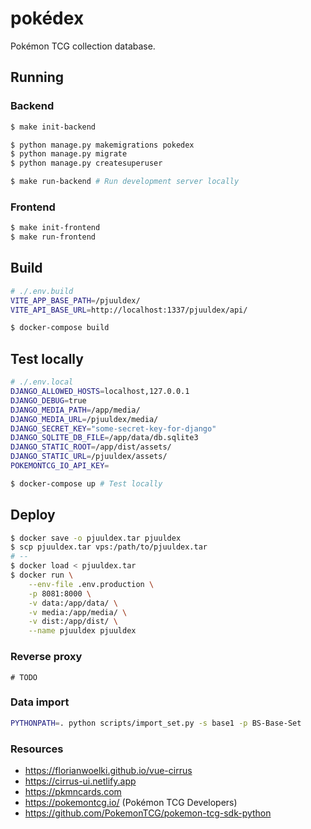 # pokédex

Pokémon TCG collection database.


## Running

### Backend

```sh
$ make init-backend

$ python manage.py makemigrations pokedex
$ python manage.py migrate
$ python manage.py createsuperuser

$ make run-backend # Run development server locally
```

### Frontend

```sh
$ make init-frontend
$ make run-frontend
```

## Build

```sh
# ./.env.build
VITE_APP_BASE_PATH=/pjuuldex/
VITE_API_BASE_URL=http://localhost:1337/pjuuldex/api/
```

```sh
$ docker-compose build
```

## Test locally

```sh
# ./.env.local
DJANGO_ALLOWED_HOSTS=localhost,127.0.0.1
DJANGO_DEBUG=true
DJANGO_MEDIA_PATH=/app/media/
DJANGO_MEDIA_URL=/pjuuldex/media/
DJANGO_SECRET_KEY="some-secret-key-for-django"
DJANGO_SQLITE_DB_FILE=/app/data/db.sqlite3
DJANGO_STATIC_ROOT=/app/dist/assets/
DJANGO_STATIC_URL=/pjuuldex/assets/
POKEMONTCG_IO_API_KEY=
```

```sh
$ docker-compose up # Test locally
```

## Deploy

```sh
$ docker save -o pjuuldex.tar pjuuldex
$ scp pjuuldex.tar vps:/path/to/pjuuldex.tar
# --
$ docker load < pjuuldex.tar
$ docker run \
    --env-file .env.production \
    -p 8081:8000 \
    -v data:/app/data/ \
    -v media:/app/media/ \
    -v dist:/app/dist/ \
    --name pjuuldex pjuuldex
```

### Reverse proxy

```nginx
# TODO
```

### Data import

```sh
PYTHONPATH=. python scripts/import_set.py -s base1 -p BS-Base-Set
```

### Resources

* https://florianwoelki.github.io/vue-cirrus
* https://cirrus-ui.netlify.app
* https://pkmncards.com
* https://pokemontcg.io/ (Pokémon TCG Developers)
* https://github.com/PokemonTCG/pokemon-tcg-sdk-python
